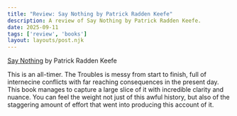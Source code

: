 ```yaml
---
title: "Review: Say Nothing by Patrick Radden Keefe"
description: A review of Say Nothing by Patrick Radden Keefe.
date: 2025-09-11
tags: ['review', 'books']
layout: layouts/post.njk
---
```


[Say Nothing](https://www.goodreads.com/book/show/40163119-say-nothing) by Patrick Radden Keefe

This is an all-timer. The Troubles is messy from start to finish, full of internecine conflicts with far reaching consequences in the present day. This book manages to capture a large slice of it with incredible clarity and nuance. You can feel the weight not just of this awful history, but also of the staggering amount of effort that went into producing this account of it. 